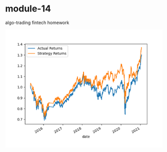 # module-14
algo-trading fintech homework

![alt text](https://github.com/jtrieu2/module-14/blob/main/1month.png)
